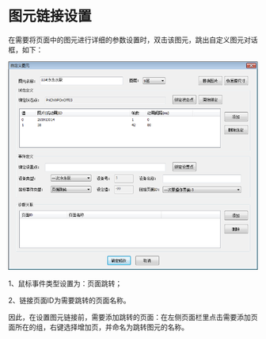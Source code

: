 # 图元链接设置

在需要将页面中的图元进行详细的参数设置时，双击该图元，跳出自定义图元对话框，如下：

![](/assets/图元链接1.png)

1、鼠标事件类型设置为：页面跳转；

2、链接页面ID为需要跳转的页面名称。

因此，在设置图元链接前，需要添加跳转的页面：在左侧页面栏里点击需要添加页面所在的组，右键选择增加页，并命名为跳转图元的名称。

